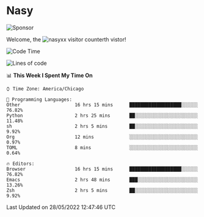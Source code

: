 # Nasy

<!--
<p align="center">
<img height="200" src="https://github-readme-stats.vercel.app/api?username=nasyxx&count_private=true&show_icons=true&theme=dracula&include_all_commits=true"/>
<img height="200" src="https://github-readme-stats.vercel.app/api/top-langs/?username=nasyxx&theme=dracula&hide=html,jupyter+notebook&count_private=true&show_icons=true"/>
</p>

  
----------------
-->

![Sponsor](https://img.shields.io/static/v1.svg?label=Sponsor&message=%E2%9D%A4&logo=GitHub&style=flat&color=pink)
 
Welcome, the ![nasyxx visitor counter](https://count.getloli.com/get/@nasyxx?theme=rule34)th vistor!
 
<!--START_SECTION:waka-->
![Code Time](http://img.shields.io/badge/Code%20Time-2%2C425%20hrs%203%20mins-blue)

![Lines of code](https://img.shields.io/badge/From%20Hello%20World%20I%27ve%20Written-5%20Million%20lines%20of%20code-blue)

📊 **This Week I Spent My Time On** 

```text
⌚︎ Time Zone: America/Chicago

💬 Programming Languages: 
Other                    16 hrs 15 mins      ███████████████████░░░░░░   76.82% 
Python                   2 hrs 25 mins       ██░░░░░░░░░░░░░░░░░░░░░░░   11.48% 
sh                       2 hrs 5 mins        ██░░░░░░░░░░░░░░░░░░░░░░░   9.92% 
Org                      12 mins             ░░░░░░░░░░░░░░░░░░░░░░░░░   0.97% 
TOML                     8 mins              ░░░░░░░░░░░░░░░░░░░░░░░░░   0.64%

🔥 Editors: 
Browser                  16 hrs 15 mins      ███████████████████░░░░░░   76.82% 
Emacs                    2 hrs 48 mins       ███░░░░░░░░░░░░░░░░░░░░░░   13.26% 
Zsh                      2 hrs 5 mins        ██░░░░░░░░░░░░░░░░░░░░░░░   9.92%

```


 Last Updated on 28/05/2022 12:47:46 UTC
<!--END_SECTION:waka-->

<!-- ![visitors](https://visitor-badge.laobi.icu/badge?page_id=nasyxx.nasyxx) -->
